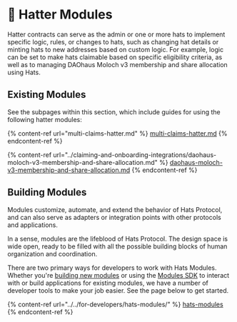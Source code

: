 # 👷 Hatter Modules

Hatter contracts can serve as the admin or one or more hats to implement specific logic, rules, or changes to hats, such as changing hat details or minting hats to new addresses based on custom logic. For example, logic can be set to make hats claimable based on specific eligibility criteria, as well as to managing DAOhaus Moloch v3 membership and share allocation using Hats.&#x20;

## Existing Modules

See the subpages within this section, which include guides for using the following hatter modules:

{% content-ref url="multi-claims-hatter.md" %}
[multi-claims-hatter.md](multi-claims-hatter.md)
{% endcontent-ref %}

{% content-ref url="../claiming-and-onboarding-integrations/daohaus-moloch-v3-membership-and-share-allocation.md" %}
[daohaus-moloch-v3-membership-and-share-allocation.md](../claiming-and-onboarding-integrations/daohaus-moloch-v3-membership-and-share-allocation.md)
{% endcontent-ref %}

## Building Modules

Modules customize, automate, and extend the behavior of Hats Protocol, and can also serve as adapters or integration points with other protocols and applications.

In a sense, modules are the lifeblood of Hats Protocol. The design space is wide open, ready to be filled with all the possible building blocks of human organization and coordination.

There are two primary ways for developers to work with Hats Modules. Whether you're [building new modules](../../for-developers/hats-modules/building-hats-modules/) or using the [Modules SDK](../../for-developers/hats-modules/modules-sdk/) to interact with or build applications for existing modules, we have a number of developer tools to make your job easier. See the page below to get started.

{% content-ref url="../../for-developers/hats-modules/" %}
[hats-modules](../../for-developers/hats-modules/)
{% endcontent-ref %}
